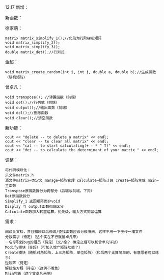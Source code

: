 12.17
新增：

新函数：

徐家萌：

	matrix matrix_simplify_1();//化简为行阶梯形矩阵
	void matrix_simplify_2();
	void matrix_simplify_3();
	double matrix_det();//行列式
 
金超：

	void matrix_create_random(int i, int j, double a, double b);//生成函数（随机矩阵）
 
曾卓凡：

	void transpose(); //转置函数（前端） 
	void det();//行列式（前端）
	void output();//输出函数（前端）
	void del();//删除函数
	void clear();//清空函数

 
新功能：

	cout << "delete -- to delete a matrix" << endl;
	cout << "clear -- to clear all matrix" << endl;
	cout << "cal -- to start calculating(+ - * ^ T)" << endl;
	cout << "det -- to calculate the determinant of your matrix " << endl; 

调整：

	将代码模块化：
	头文件matrix.h
	源文件matrix—类定义 manage—矩阵管理 calculate—矩阵计算 create—矩阵生成 main—主函数
	Transpose原函数拆分为两部分（后端与前端，下同）
	Det原函数拆分
 	Simplify_1 返回矩阵而非void
	Display 与 output函数彻底区分
	Calculate函数加入转置运算，优先级，输入方式同幂运算

需求：

	阅读此文档，并且知晓以后修改/查找函数应该分模块来，这样不用一下子传一堆文件
	分数需求（待定）（这个实在不行就曾卓凡来）
	一名专职找bug的组员（待定）（文/徐？ 确定之后可以和曾卓凡详谈）
	Modify模块（金超）（可加入增广矩阵功能？）
	Create模块（随机对角矩阵，上三角矩阵，单位矩阵）（和后两个比算简单的，有意愿者可以练手）
	逆矩阵（待定）
	解线性方程（待定）（这俩不着急）
	Main完善（这个曾卓凡来吧）
